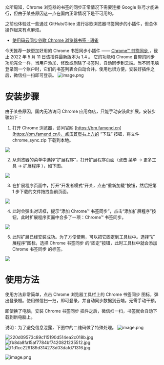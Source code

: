 众所周知，Chrome 浏览器的书签的同步正常情况下需要连接 Google 账号才能进行，但由于某些原因这一点在国内正常情况下是不可用的。

之前也体验过一些通过 GitHub/Gitee 进行谷歌浏览器书签同步的小插件，但总体操作起来有点麻烦。

- [使用码云同步谷歌 Chrome 浏览器书签 · 语雀](https://www.yuque.com/shenweiyan/cookbook/chrome-bookmark-sync)

今天推荐一款更加好用的 Chrome 书签同步小插件 —— [Chrome™ 书签同步 ](https://bm.famend.cn/)，截止 2022 年 5 月 11 日该插件最新版本为 1.4 。
它的功能和 Chrome 自带的同步功能完全一样，当用户添加、修改或删除了书签时，自动同步到云端。当不同电脑登录同一个账户时，它们的书签列表会自动合并。使用也很方便，安装好插件之后，微信扫一扫即可登录。
![image.png](https://shub-1251708715.cos.ap-guangzhou.myqcloud.com/elog-docs-images/FvWLou5CEcpHN-O2UW5b-zAQtXqt.png)

# 安装步骤

由于某些原因，国内无法访问 Chrome 应用商店，只能手动安装此扩展。安装步骤如下：

1. 打开 Chrome 浏览器，访问官网 [https://bm.famend.cn](https://bm.famend.cn/)，点击首页右上方的 “下载” 按钮，将文件 chrome_sync.zip 下载到本地。

![](https://shub-1251708715.cos.ap-guangzhou.myqcloud.com/elog-docs-images/FslExUWtvrqAhMhNGJKPVfcnlJWy.png)

2. 从浏览器的菜单中选择“扩展程序”，打开扩展程序页面（点击 菜单 -> 更多工具 -> 扩展程序 ），如下图。

![](https://shub-1251708715.cos.ap-guangzhou.myqcloud.com/elog-docs-images/FrUMS_19cOd8Dievnhn_dSyoSL-a.png)

3. 在扩展程序页面中，打开“开发者模式”开关，点击“重新加载”按钮，然后把第 1 步下载的文件拖拽当前页面。

![](https://shub-1251708715.cos.ap-guangzhou.myqcloud.com/elog-docs-images/FvYkuur-K7ITBM1W90nMJVvC2-b9.png)

4. 此时会弹出对话框，提示“添加 Chrome™ 书签同步”，点击“添加扩展程序”按钮，此时扩展程序页面中会多了一项：Chrome™ 书签同步。

![](https://shub-1251708715.cos.ap-guangzhou.myqcloud.com/elog-docs-images/FhxlgjYNfW3Cw0x8nnZGg5U5Rn7y.png)

5. 此时扩展已经安装成功。为了方便使用，可以把它固定到工具栏中。选择“扩展程序”图标，选择 Chrome 书签同步 的“固定”按钮，此时工具栏中就会添加 Chrome 书签同步 的标签。

![](https://shub-1251708715.cos.ap-guangzhou.myqcloud.com/elog-docs-images/FvXUlidd17BDkcBuJWs3klxpiPhX.png)

# 使用方法

使用方法非常简单，点击 Chrome 浏览器工具栏上的 Chrome 书签同步 图标，弹出登录框。使用微信扫一扫，即可登录，并自动同步数据到云端，无需手动干预。

即使换了电脑，安装 Chrome 书签同步 插件之后，微信扫一扫，书签就会自动下载到新电脑上。

说明：为了避免信息泄露，下图中的二维码做了特殊处理。
![image.png](https://shub-1251708715.cos.ap-guangzhou.myqcloud.com/elog-docs-images/FoyLUkGmH6hRAVd5gBjLZ2dp01rF.png)

![220d09573c89c115190d514ea2c018b.jpg](https://shub-1251708715.cos.ap-guangzhou.myqcloud.com/elog-docs-images/Fk54STWlhZRmv9LxWYYlKG-rsgv3.jpeg) ![fb8da8fa15af7784bf7420821235512.jpg](https://shub-1251708715.cos.ap-guangzhou.myqcloud.com/elog-docs-images/FqYN44YHK0efjNp4SnLug6Lx2tIy.jpeg)![f1d1cc229189d314273d03dafd71316.jpg](https://shub-1251708715.cos.ap-guangzhou.myqcloud.com/elog-docs-images/Fq58J-7_-kvbJH5YZ3oiJTH3ytoL.jpeg)

![image.png](https://shub-1251708715.cos.ap-guangzhou.myqcloud.com/elog-docs-images/FmrLFgANv8ziV-NyZg49kWCSzET6.png)
